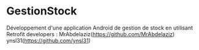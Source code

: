 # GestionStock
Développement d'une application Android de gestion de stock en utilisant Retrofit
developers :
MrAbdelaziz(https://github.com/MrAbdelaziz)
ynsl31(https://github.com/ynsl31)
